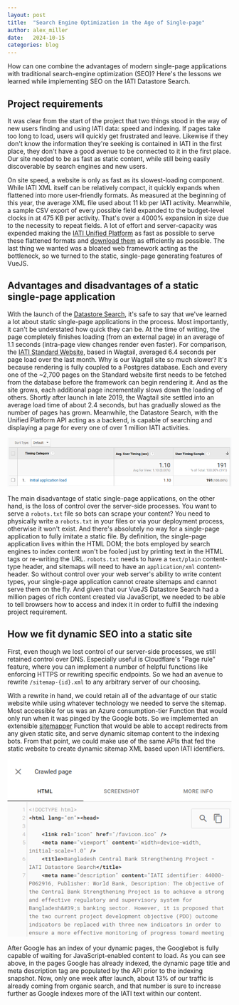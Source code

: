 ```yaml
---
layout: post
title:  "Search Engine Optimization in the Age of Single-page"
author: alex_miller
date:   2024-10-15
categories: blog
---
```


How can one combine the advantages of modern single-page applications with traditional search-engine optimization (SEO)? Here's the lessons we learned while implementing SEO on the IATI Datastore Search.

## Project requirements

It was clear from the start of the project that two things stood in the way of new users finding and using IATI data: speed and indexing. If pages take too long to load, users will quickly get frustrated and leave. Likewise if they don't know the information they're seeking is contained in IATI in the first place, they don't have a good avenue to be connected to it in the first place. Our site needed to be as fast as static content, while still being easily discoverable by search engines and new users.

On site speed, a website is only as fast as its slowest-loading component. While IATI XML itself can be relatively compact, it quickly expands when flattened into more user-friendly formats. As measured at the beginning of this year, the average XML file used about 11 kb per IATI activity. Meanwhile, a sample CSV export of every possible field expanded to the budget-level clocks in at 475 KB per activity. That's over a 4000% expansion in size due to the necessity to repeat fields. A lot of effort and server-capacity was expended making the [IATI Unified Platform](/blog/2021/09/13/unified-platform-launch.html) as fast as possible to serve these flattened formats and [download them](/blog/2022/03/09/scalable-downloading-feature.html) as efficiently as possible. The last thing we wanted was a bloated web framework acting as the bottleneck, so we turned to the static, single-page generating features of VueJS.

## Advantages and disadvantages of a static single-page application

With the launch of the [Datastore Search](https://iatidatastore.iatistandard.org), it's safe to say that we've learned a lot about static single-page applications in the process. Most importantly, it can't be understated how quick they can be. At the time of writing, the page completely finishes loading (from an external page) in an average of 1.1 seconds (intra-page view changes render even faster). For comparison, the [IATI Standard Website](https://iatistandard.org/), based in Wagtail, averaged 6.4 seconds per page load over the last month. Why is our Wagtail site so much slower? It's because rendering is fully coupled to a Postgres database. Each and every one of the ~2,700 pages on the Standard website first needs to be fetched from the database before the framework can begin rendering it. And as the site grows, each additional page incrementally slows down the loading of others. Shortly after launch in late 2019, the Wagtail site settled into an average load time of about 2.4 seconds, but has gradually slowed as the number of pages has grown. Meanwhile, the Datastore Search, with the Unified Platform API acting as a backend, is capable of searching and displaying a page for every one of over 1 million IATI activities.

![Google Analytics showing an average of 1.1 second loads over 191 users](/assets/fast.png)

The main disadvantage of static single-page applications, on the other hand, is the loss of control over the server-side processes. You want to serve a `robots.txt` file so bots can scrape your content? You need to physically write a `robots.txt` in your files or via your deployment process, otherwise it won't exist. And there's absolutely no way for a single-page application to fully imitate a static file. By definition, the single-page application lives within the HTML DOM; the bots employed by search engines to index content won't be fooled just by printing text in the HTML tags or re-writing the URL. `robots.txt` needs to have a `text/plain` content-type header, and sitemaps will need to have an `application/xml` content-header. So without control over your web server's ability to write content types, your single-page application cannot create sitemaps and cannot serve them on the fly. And given that our VueJS Datastore Search had a million pages of rich content created via JavaScript, we needed to be able to tell browsers how to access and index it in order to fulfill the indexing project requirement.

## How we fit dynamic SEO into a static site

First, even though we lost control of our server-side processes, we still retained control over DNS. Especially useful is Cloudflare's "Page rule" feature, where you can implement a number of helpful functions like enforcing HTTPS or rewriting specific endpoints. So we had an avenue to rewrite `/sitemap-{id}.xml` to any arbitrary server of our choosing.

With a rewrite in hand, we could retain all of the advantage of our static website while using whatever technology we needed to serve the sitemap. Most accessible for us was an Azure consumption-tier Function that would only run when it was pinged by the Google bots. So we implemented an extensible [sitemapper](https://github.com/IATI/sitemapper) Function that would be able to accept redirects from any given static site, and serve dynamic sitemap content to the indexing bots. From that point, we could make use of the same APIs that fed the static website to create dynamic sitemap XML based upon IATI identifiers.

![Google Search Console showing the HTML of a crawled page with a title and meta description tag](/assets/crawled_seo.png)

After Google has an index of your dynamic pages, the Googlebot is fully capable of waiting for JavaScript-enabled content to load. As you can see above, in the pages Google has already indexed, the dynamic page title and meta description tag are populated by the API prior to the indexing snapshot. Now, only one week after launch, about 13% of our traffic is already coming from organic search, and that number is sure to increase further as Google indexes more of the IATI text within our content.
